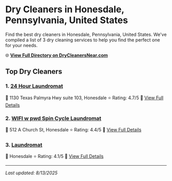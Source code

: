 # Dry Cleaners in Honesdale, Pennsylvania, United States

Find the best dry cleaners in Honesdale, Pennsylvania, United States. We've compiled a list of 3 dry cleaning services to help you find the perfect one for your needs.

🌐 **[View Full Directory on DryCleanersNear.com](https://drycleanersnear.com/city/US/Pennsylvania/Honesdale)**

## Top Dry Cleaners

### 1. [24 Hour Laundromat](https://drycleanersnear.com/dryCleaner/6860f2ec9e55fd3072cb387a/24-hour-laundromat)
📍 1130 Texas Palmyra Hwy suite 103, Honesdale
⭐ Rating: 4.7/5
🔗 [View Full Details](https://drycleanersnear.com/dryCleaner/6860f2ec9e55fd3072cb387a/24-hour-laundromat)

### 2. [WIFI w pwd Spin Cycle Laundromat](https://drycleanersnear.com/dryCleaner/6860f2ee9e55fd3072cb390e/wifi-w-pwd-spin-cycle-laundromat)
📍 512 A Church St, Honesdale
⭐ Rating: 4.4/5
🔗 [View Full Details](https://drycleanersnear.com/dryCleaner/6860f2ee9e55fd3072cb390e/wifi-w-pwd-spin-cycle-laundromat)

### 3. [Laundromat](https://drycleanersnear.com/dryCleaner/6860f2e59e55fd3072cb36b7/laundromat)
📍 Honesdale
⭐ Rating: 4.1/5
🔗 [View Full Details](https://drycleanersnear.com/dryCleaner/6860f2e59e55fd3072cb36b7/laundromat)


---

*Last updated: 8/13/2025*

